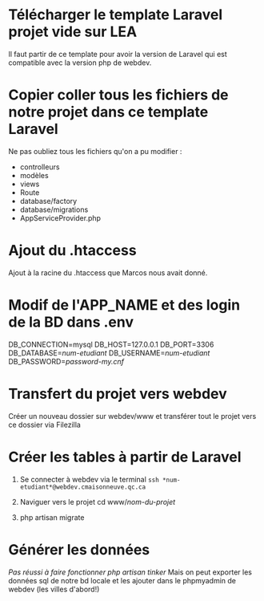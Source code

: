 # Télécharger le template Laravel projet vide sur LEA
Il faut partir de ce template pour avoir la version de Laravel qui est compatible avec la version php de webdev.
 
# Copier coller tous les fichiers de notre projet dans ce template Laravel
Ne pas oubliez tous les fichiers qu'on a pu modifier :
- controlleurs
- modèles
- views
- Route
- database/factory
- database/migrations
- AppServiceProvider.php
 
# Ajout du .htaccess
Ajout à la racine du .htaccess que Marcos nous avait donné.
 
# Modif de l'APP_NAME et des login de la BD dans .env
DB_CONNECTION=mysql
DB_HOST=127.0.0.1
DB_PORT=3306
DB_DATABASE=*num-etudiant*
DB_USERNAME=*num-etudiant*
DB_PASSWORD=*password-my.cnf*
 
# Transfert du projet vers webdev
Créer un nouveau dossier sur webdev/www et transférer tout le projet vers ce dossier via Filezilla
 
# Créer les tables à partir de Laravel
1. Se connecter à webdev via le terminal
`ssh *num-etudiant*@webdev.cmaisonneuve.qc.ca`
 
2. Naviguer vers le projet
cd www/*nom-du-projet*
 
3. php artisan migrate
 
# Générer les données
*Pas réussi à faire fonctionner php artisan tinker*
Mais on peut exporter les données sql de notre bd locale et les ajouter dans le phpmyadmin de webdev (les villes d'abord!)